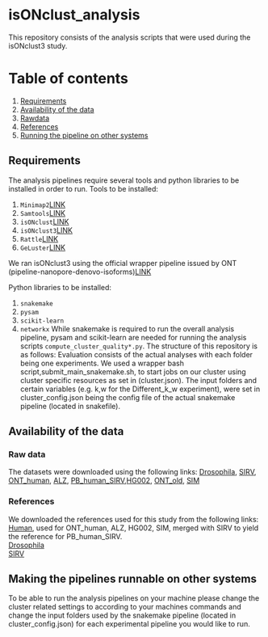 # isONclust_analysis
This repository consists of the analysis scripts that were used during the isONclust3 study.
# Table of contents
1. [Requirements](#requirements)
2. [Availability of the data](#data_avail)
3. [Rawdata](#raw)
4. [References](#refs)
5. [Running the pipeline on other systems](#run)
   
## Requirements<a name="requirements"></a>

The analysis pipelines require several tools and python libraries to be installed in order to run.
Tools to be installed: 
1. `Minimap2`[LINK](https://github.com/lh3/minimap2)
2. `Samtools`[LINK](http://www.htslib.org/)
3. `isONclust`[LINK](https://github.com/ksahlin/isONclust)
4. `isONclust3`[LINK](https://github.com/aljpetri/isONclust3)
5. `Rattle`[LINK](https://github.com/comprna/RATTLE)
6. `GeLuster`[LINK](https://github.com/yutingsdu/GeLuster)

We ran isONclust3 using the official wrapper pipeline issued by ONT (pipeline-nanopore-denovo-isoforms)[LINK](https://github.com/nanoporetech/pipeline-nanopore-denovo-isoforms)

Python libraries to be installed:
1. `snakemake`
2. `pysam`
3. `scikit-learn`
4. `networkx`
 While snakemake is required to run the overall analysis pipeline, pysam and scikit-learn are needed for running the analysis scripts `compute_cluster_quality*.py`.
The structure of this repository is as follows: Evaluation consists of the actual analyses with each folder being one experiments. We used a wrapper bash script,submit_main_snakemake.sh,  to start jobs on our cluster using cluster specific resources as set in (cluster.json). The input folders and certain variables (e.g. k,w for the Different_k_w experiment), were set in cluster_config.json being the config file of the actual snakemake pipeline (located in snakefile).  

## Availability of the data<a name="data_avail"></a>

### Raw data<a name="raw"></a>

The datasets were downloaded using the following links:
[Drosophila](https://www.ebi.ac.uk/ena/browser/view/PRJEB34849), [SIRV](https://www.ebi.ac.uk/ena/browser/view/PRJEB34849), [ONT_human](https://www.ncbi.nlm.nih.gov/sra/DRX524696), [ALZ](https://downloads.pacbcloud.com/public/dataset/Alzheimer2019_IsoSeq/), [PB_human_SIRV](https://downloads.pacbcloud.com/public/dataset/UHRRisoseq2021/Intermediate-FullLengthReads/),[HG002](https://downloads.pacbcloud.com/public/dataset/Kinnex-full-length-RNA/DATA-Revio-HG002-1/2-FLNC/), [ONT_old](https://s3.amazonaws.com/nanopore-human-wgs/rna/fastq/Bham_Run1_20171115_1D.pass.dedup.fastq), [SIM](https://github.com/ksahlin/isONclust/blob/master/test/ccs.fastq.gz.part-ad)

### References<a name="refs"></a>

We downloaded the references used for this study from the following links:
[Human](https://github.com/marbl/CHM13), used for ONT_human, ALZ, HG002, SIM, merged with SIRV to yield the reference for PB_human_SIRV.<br />
[Drosophila](ftp://ftp.ensembl.org/pub/release-97/fasta/drosophila_melanogaster/dna/Drosophila_melanogaster.BDGP6.22.dna.toplevel.fa.gz)<br />
[SIRV](https://www.lexogen.com/wp-content/uploads/2018/08/SIRV_Set1_Lot00141_Sequences_170612a-ZIP.zip)

## Making the pipelines runnable on other systems<a name="run"></a>
To be able to run the analysis pipelines on your machine please change the cluster related settings to according to your machines commands and change the input folders used by the snakemake pipeline (located in cluster_config.json) for each experimental pipeline you would like to run.

